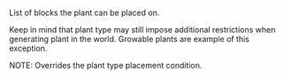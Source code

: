 List of blocks the plant can be placed on.

Keep in mind that plant type may still impose additional restrictions when generating plant in the world.
Growable plants are example of this exception.

NOTE: Overrides the plant type placement condition.